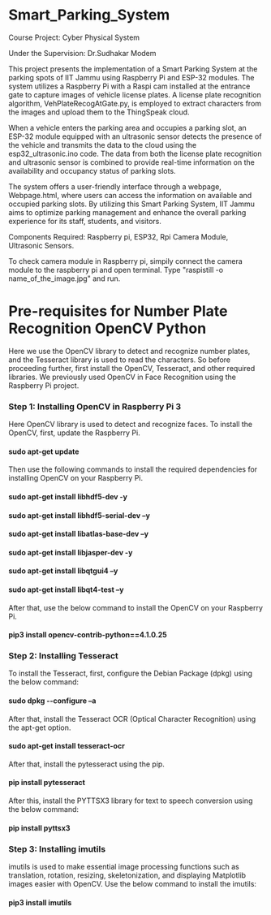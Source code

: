 # Smart_Parking_System

Course Project: Cyber Physical System

Under the Supervision: Dr.Sudhakar Modem

This project presents the implementation of a Smart Parking System at the parking spots of IIT Jammu using Raspberry Pi and ESP-32 modules. The system utilizes a Raspberry Pi with a Raspi cam installed at the entrance gate to capture images of vehicle license plates. A license plate recognition algorithm, VehPlateRecogAtGate.py, is employed to extract characters from the images and upload them to the ThingSpeak cloud.

When a vehicle enters the parking area and occupies a parking slot, an ESP-32 module equipped with an ultrasonic sensor detects the presence of the vehicle and transmits the data to the cloud using the esp32_ultrasonic.ino code. The data from both the license plate recognition and ultrasonic sensor is combined to provide real-time information on the availability and occupancy status of parking slots.

The system offers a user-friendly interface through a webpage, Webpage.html, where users can access the information on available and occupied parking slots. By utilizing this Smart Parking System, IIT Jammu aims to optimize parking management and enhance the overall parking experience for its staff, students, and visitors.  

Components Required:
Raspberry pi,
ESP32,
Rpi Camera Module,
Ultrasonic Sensors.




To check camera module in Raspberry pi, simpily connect the camera module to the raspberry pi and open terminal. Type "raspistill -o name_of_the_image.jpg" and run.

# Pre-requisites for Number Plate Recognition OpenCV Python
Here we use the OpenCV library to detect and recognize number plates, and the Tesseract library is used to read the characters. So before proceeding further, first install the OpenCV, Tesseract, and other required libraries. We previously used OpenCV in Face Recognition using the Raspberry Pi project.

 
 
### Step 1: Installing OpenCV in Raspberry Pi 3
Here OpenCV library is used to detect and recognize faces. To install the OpenCV, first, update the Raspberry Pi.

#### sudo apt-get update
 
Then use the following commands to install the required dependencies for installing OpenCV on your Raspberry Pi.
#### sudo apt-get install libhdf5-dev -y 
#### sudo apt-get install libhdf5-serial-dev –y 
#### sudo apt-get install libatlas-base-dev –y 
#### sudo apt-get install libjasper-dev -y
#### sudo apt-get install libqtgui4 –y
#### sudo apt-get install libqt4-test –y
 

After that, use the below command to install the OpenCV on your Raspberry Pi.

#### pip3 install opencv-contrib-python==4.1.0.25
 

### Step 2: Installing Tesseract 

To install the Tesseract, first, configure the Debian Package (dpkg) using the below command:

#### sudo dpkg --configure –a
 

After that, install the Tesseract OCR (Optical Character Recognition) using the apt-get option.

#### sudo apt-get install tesseract-ocr
 

After that, install the pytesseract using the pip.

#### pip install pytesseract
 

After this, install the PYTTSX3 library for text to speech conversion using the below command:

#### pip install pyttsx3
 

### Step 3: Installing imutils 

imutils is used to make essential image processing functions such as translation, rotation, resizing, skeletonization, and displaying Matplotlib images easier with OpenCV. Use the below command to install the imutils:

#### pip3 install imutils
 

 

